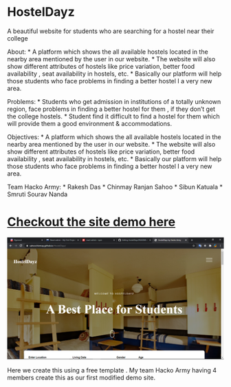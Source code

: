 # HostelDayz
A beautiful website for students who are searching for a hostel near their college


About:
    * A platform which shows the all available hostels located in the nearby area mentioned by the user in our website.
    * The website will also show different attributes of hostels like price variation, better food availability , seat availability in hostels, etc.
    * Basically our platform will help those students who face problems in finding a better hostel I a very new area.
    
    
Problems:
    * Students who get admission in institutions of a totally unknown region, face problems in finding a better hostel for them , if they don’t get the college hostels.
    * Student find it difficult to find a hostel for them which will provide them a good environment & accommodations.
    
Objectives:
    * A platform which shows the all available hostels located in the nearby area mentioned by the user in our website.
    * The website will also show different attributes of hostels like price variation, better food availability , seat availability in hostels, etc.
    * Basically our platform will help those students who face problems in finding a better hostel I a very new area.

Team Hacko Army:
    * Rakesh Das
    * Chinmay Ranjan Sahoo
    * Sibun Katuala
    * Smruti Sourav Nanda

<h1><a href="https://sahoochinmay.github.io/HostelDayz/"> Checkout the site demo here</a></h1>



<img src="./images/Screenshot (126).png" />


  Here we create this using a free template .
  My team Hacko Army having 4 members create this as our first modified demo site.
